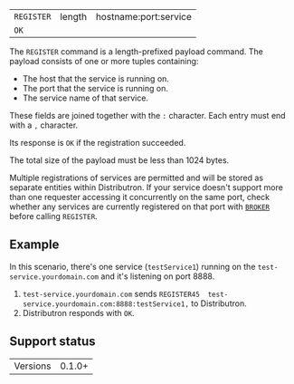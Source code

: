 <table>
<tr><td><code>REGISTER</code></td><td>length</td><td>hostname:port:service</td></tr>
<tr><td colspan='3'><code>OK</code></td></tr>
</table>

The `REGISTER` command is a length-prefixed payload command. The payload consists of one or more tuples containing:
* The host that the service is running on.
* The port that the service is running on.
* The service name of that service.

These fields are joined together with the <code>:</code> character. Each entry must end with a `,` character.

Its response is <code>OK</code> if the registration succeeded.

The total size of the payload must be less than 1024 bytes.

Multiple registrations of services are permitted and will be stored as separate entities within Distributron. If your service doesn't support more than one requester accessing it concurrently on the same port, check whether any services are currently registered on that port with [`BROKER`](cmd-BROKER.md) before calling `REGISTER`.

## Example
In this scenario, there's one service (`testService1`) running on the `test-service.yourdomain.com` and it's listening on port 8888.

1. `test-service.yourdomain.com` sends `REGISTER45  test-service.yourdomain.com:8888:testService1,` to Distributron.
1. Distributron responds with `OK`.

## Support status
<table>
<tr><td>Versions</td><td>0.1.0+</td></tr>
</table>
